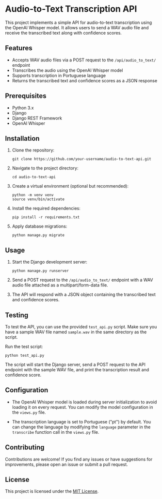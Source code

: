 # Audio-to-Text Transcription API

This project implements a simple API for audio-to-text transcription using the OpenAI Whisper model. It allows users to send a WAV audio file and receive the transcribed text along with confidence scores.

## Features

- Accepts WAV audio files via a POST request to the `/api/audio_to_text/` endpoint
- Transcribes the audio using the OpenAI Whisper model
- Supports transcription in Portuguese language
- Returns the transcribed text and confidence scores as a JSON response

## Prerequisites

- Python 3.x
- Django
- Django REST Framework
- OpenAI Whisper

## Installation

1. Clone the repository:
   ```
   git clone https://github.com/your-username/audio-to-text-api.git
   ```

2. Navigate to the project directory:
   ```
   cd audio-to-text-api
   ```

3. Create a virtual environment (optional but recommended):
   ```
   python -m venv venv
   source venv/bin/activate
   ```

4. Install the required dependencies:
   ```
   pip install -r requirements.txt
   ```

5. Apply database migrations:
   ```
   python manage.py migrate
   ```

## Usage

1. Start the Django development server:
   ```
   python manage.py runserver
   ```

2. Send a POST request to the `/api/audio_to_text/` endpoint with a WAV audio file attached as a multipart/form-data file.

3. The API will respond with a JSON object containing the transcribed text and confidence scores.

## Testing

To test the API, you can use the provided `test_api.py` script. Make sure you have a sample WAV file named `sample.wav` in the same directory as the script.

Run the test script:
```
python test_api.py
```

The script will start the Django server, send a POST request to the API endpoint with the sample WAV file, and print the transcription result and confidence score.

## Configuration

- The OpenAI Whisper model is loaded during server initialization to avoid loading it on every request. You can modify the model configuration in the `views.py` file.

- The transcription language is set to Portuguese ("pt") by default. You can change the language by modifying the `language` parameter in the `transcribe` function call in the `views.py` file.

## Contributing

Contributions are welcome! If you find any issues or have suggestions for improvements, please open an issue or submit a pull request.

## License

This project is licensed under the [MIT License](LICENSE).